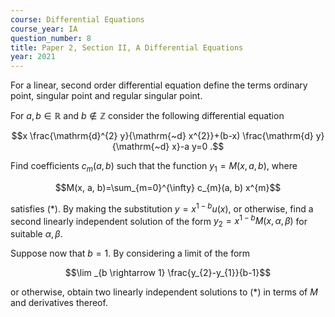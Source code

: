 ```yaml
---
course: Differential Equations
course_year: IA
question_number: 8
title: Paper 2, Section II, A Differential Equations
year: 2021
---
```




For a linear, second order differential equation define the terms ordinary point, singular point and regular singular point.

For $a, b \in \mathbb{R}$ and $b \notin \mathbb{Z}$ consider the following differential equation

$$x \frac{\mathrm{d}^{2} y}{\mathrm{~d} x^{2}}+(b-x) \frac{\mathrm{d} y}{\mathrm{~d} x}-a y=0 .$$

Find coefficients $c_{m}(a, b)$ such that the function $y_{1}=M(x, a, b)$, where

$$M(x, a, b)=\sum_{m=0}^{\infty} c_{m}(a, b) x^{m}$$

satisfies $(*)$. By making the substitution $y=x^{1-b} u(x)$, or otherwise, find a second linearly independent solution of the form $y_{2}=x^{1-b} M(x, \alpha, \beta)$ for suitable $\alpha, \beta$.

Suppose now that $b=1$. By considering a limit of the form

$$\lim _{b \rightarrow 1} \frac{y_{2}-y_{1}}{b-1}$$

or otherwise, obtain two linearly independent solutions to $(*)$ in terms of $M$ and derivatives thereof.